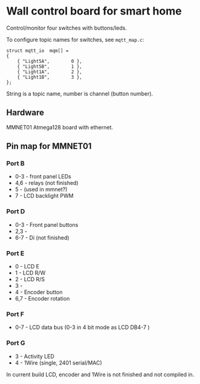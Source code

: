 # Wall control board for smart home

Control/monitor four switches with buttons/leds.

To configure topic names for switches, see ```mqtt_map.c```:

```
struct mqtt_io  mqm[] =
{
    { "Light5A",        0 },
    { "Light5B",        1 },
    { "Light1A",        2 },
    { "Light1B",        3 },
};
```

String is a topic name, number is channel (button number).

## Hardware

MMNET01 Atmega128 board with ethernet.

## Pin map for MMNET01

### Port B

 *    0-3 - front panel LEDs
 *    4,6 - relays (not finished)
 *    5   - (used in mmnet?)
 *    7   - LCD backlight PWM

### Port D

 *    0-3 - Front panel buttons
 *    2,3 - 
 *    6-7 - Di (not finished)

### Port E

 *    0   - LCD E
 *    1   - LCD R/W
 *    2   - LCD R/S
 *    3   - 
 *    4   - Encoder button
 *    6,7 - Encoder rotation

### Port F

 *    0-7 - LCD data bus (0-3 in 4 bit mode as LCD DB4-7 )

### Port G

 *    3   - Activity LED
 *    4   - 1Wire (single, 2401 serial/MAC)

In current build LCD, encoder and 1Wire is not finished and not compiled in.

